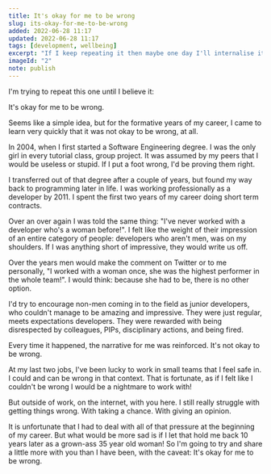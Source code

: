 ```yaml
---
title: It's okay for me to be wrong
slug: its-okay-for-me-to-be-wrong
added: 2022-06-28 11:17
updated: 2022-06-28 11:17
tags: [development, wellbeing]
excerpt: "If I keep repeating it then maybe one day I'll internalise it."
imageId: "2"
note: publish
---
```


I'm trying to repeat this one until I believe it:

It's okay for me to be wrong.

Seems like a simple idea, but for the formative years of my career, I came to learn very quickly that it was not okay to be wrong, at all. 

In 2004, when I first started a Software Engineering degree. I was the only girl in every tutorial class, group project. It was assumed by my peers that I would be useless or stupid. If I put a foot wrong, I'd be proving them right.

I transferred out of that degree after a couple of years, but found my way back to programming later in life. I was working professionally as a developer by 2011. I spent the first two years of my career doing short term contracts. 

Over an over again I was told the same thing: "I've never worked with a developer who's a woman before!". I felt like the weight of their impression of an entire category of people: developers who aren't men, was on my shoulders. If I was anything short of impressive, they would write us off. 

Over the years men would make the comment on Twitter or to me personally, "I worked with a woman once, she was the highest performer in the whole team!". I would think: because she had to be, there is no other option.

I'd try to encourage non-men coming in to the field as junior developers, who couldn't manage to be amazing and impressive. They were just regular, meets expectations developers. They were rewarded with being disrespected by colleagues, PIPs, disciplinary actions, and being fired. 

Every time it happened, the narrative for me was reinforced. It's not okay to be wrong.

At my last two jobs, I've been lucky to work in small teams that I feel safe in. I could and can be wrong in that context. That is fortunate, as if I felt like I couldn't be wrong I would be a nightmare to work with! 

But outside of work, on the internet, with you here. I still really struggle with getting things wrong. With taking a chance. With giving an opinion. 

It is unfortunate that I had to deal with all of that pressure at the beginning of my career. But what would be more sad is if I let that hold me back 10 years later as a grown-ass 35 year old woman! So I'm going to try and share a little more with you than I have been, with the caveat: It's okay for me to be wrong.
